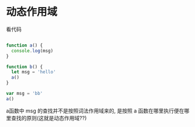 

# 动态作用域

看代码

```javaScript

function a() {
  console.log(msg)
}

function b() {
  let msg = 'hello'
  a()
}

var msg = 'bb'
a()

```

a函数中 msg 的查找并不是按照词法作用域来的, 是按照 a 函数在哪里执行便在哪里查找的原则(这就是动态作用域??)